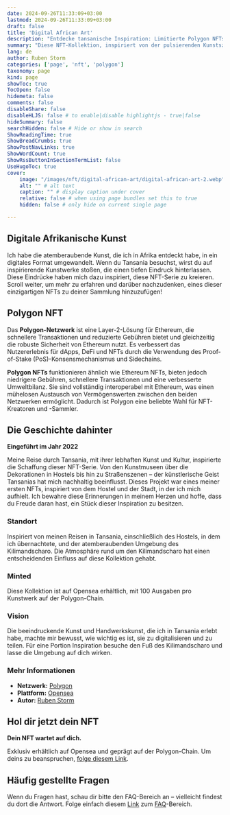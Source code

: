 ```yaml
---
date: 2024-09-26T11:33:09+03:00
lastmod: 2024-09-26T11:33:09+03:00
draft: false
title: 'Digital African Art'
description: "Entdecke tansanische Inspiration: Limitierte Polygon NFTs"
summary: "Diese NFT-Kollektion, inspiriert von der pulsierenden Kunstszene Tansanias, fängt die Essenz meiner Erlebnisse in diesem faszinierenden Land ein. 2022 gestartet, reflektiert jedes Kunstwerk den kreativen Einfluss der tansanischen Kunstmuseen, der Hostel-Dekorationen und der beeindruckenden Landschaft rund um den Kilimandscharo."
lang: de
author: Ruben Storm
categories: ['page', 'nft', 'polygon']
taxonomy: page
kind: page
showToc: true
TocOpen: false
hidemeta: false
comments: false
disableShare: false
disableHLJS: false # to enable|disable highlightjs - true|false
hideSummary: false
searchHidden: false # Hide or show in search
ShowReadingTime: true
ShowBreadCrumbs: true
ShowPostNavLinks: true
ShowWordCount: true
ShowRssButtonInSectionTermList: false
UseHugoToc: true
cover:
    image: "/images/nft/digital-african-art/digital-african-art-2.webp" # image path/url
    alt: "" # alt text
    caption: "" # display caption under cover
    relative: false # when using page bundles set this to true
    hidden: false # only hide on current single page

---
```


## Digitale Afrikanische Kunst

Ich habe die atemberaubende Kunst, die ich in Afrika entdeckt habe, in ein digitales Format umgewandelt. Wenn du Tansania besuchst, wirst du auf inspirierende Kunstwerke stoßen, die einen tiefen Eindruck hinterlassen. Diese Eindrücke haben mich dazu inspiriert, diese NFT-Serie zu kreieren. Scroll weiter, um mehr zu erfahren und darüber nachzudenken, eines dieser einzigartigen NFTs zu deiner Sammlung hinzuzufügen!

## Polygon NFT

Das **Polygon-Netzwerk** ist eine Layer-2-Lösung für Ethereum, die schnellere Transaktionen und reduzierte Gebühren bietet und gleichzeitig die robuste Sicherheit von Ethereum nutzt. Es verbessert das Nutzererlebnis für dApps, DeFi und NFTs durch die Verwendung des Proof-of-Stake (PoS)-Konsensmechanismus und Sidechains.

**Polygon NFTs** funktionieren ähnlich wie Ethereum NFTs, bieten jedoch niedrigere Gebühren, schnellere Transaktionen und eine verbesserte Umweltbilanz. Sie sind vollständig interoperabel mit Ethereum, was einen mühelosen Austausch von Vermögenswerten zwischen den beiden Netzwerken ermöglicht. Dadurch ist Polygon eine beliebte Wahl für NFT-Kreatoren und -Sammler.

## Die Geschichte dahinter
**Eingeführt im Jahr 2022**

Meine Reise durch Tansania, mit ihrer lebhaften Kunst und Kultur, inspirierte die Schaffung dieser NFT-Serie. Von den Kunstmuseen über die Dekorationen in Hostels bis hin zu Straßenszenen – der künstlerische Geist Tansanias hat mich nachhaltig beeinflusst. Dieses Projekt war eines meiner ersten NFTs, inspiriert von dem Hostel und der Stadt, in der ich mich aufhielt. Ich bewahre diese Erinnerungen in meinem Herzen und hoffe, dass du Freude daran hast, ein Stück dieser Inspiration zu besitzen.

### Standort

Inspiriert von meinen Reisen in Tansania, einschließlich des Hostels, in dem ich übernachtete, und der atemberaubenden Umgebung des Kilimandscharo. Die Atmosphäre rund um den Kilimandscharo hat einen entscheidenden Einfluss auf diese Kollektion gehabt.

### Minted

Diese Kollektion ist auf Opensea erhältlich, mit 100 Ausgaben pro Kunstwerk auf der Polygon-Chain.

### Vision

Die beeindruckende Kunst und Handwerkskunst, die ich in Tansania erlebt habe, machte mir bewusst, wie wichtig es ist, sie zu digitalisieren und zu teilen. Für eine Portion Inspiration besuche den Fuß des Kilimandscharo und lasse die Umgebung auf dich wirken.

### Mehr Informationen

- **Netzwerk:** [Polygon][defPolExplorer]
- **Plattform:** [Opensea][defNFTlink]
- **Autor:** [Ruben Storm][defHomepageLink]

## Hol dir jetzt dein NFT
**Dein NFT wartet auf dich.**

Exklusiv erhältlich auf Opensea und geprägt auf der Polygon-Chain. Um deins zu beanspruchen, [folge diesem Link][defNFTlink].

## Häufig gestellte Fragen

Wenn du Fragen hast, schau dir bitte den FAQ-Bereich an – vielleicht findest du dort die Antwort. Folge einfach diesem [Link][defFAQlink] zum [FAQ][defFAQlink]-Bereich.


[defFAQlink]: /de/faq
[defNFTlink]: https://opensea.io/collection/digital-african-art
[defHomepageLink]: https://rubenstorm.github.io/
[defPolExplorer]: https://polygonscan.com/